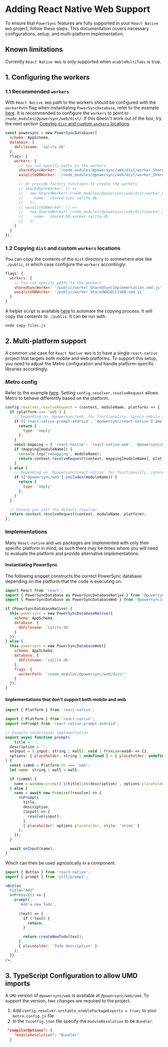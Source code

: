 # Adding React Native Web Support

To ensure that `PowerSync` features are fully supported in your `React Native Web` project, follow these steps. This documentation covers necessary configurations, setup, and multi-platform implementation.

## Known limitations

Currently `React Native Web` is only supported when `enableMultiTabs` is true.

## 1. Configuring the workers

### 1.1 Recommended `workers`

With `React Native Web` path to the workers should be configured with the `workerPath` flag when instantiating `PowerSyncDatabase`, refer to the example [here](./library/powersync/system.ts). It is recommended to configure the `workers` to point to `/node_modules/@powersync/web/dist/`. If this doesn't work out of the box, try the next section [Copying `dist` and custom `workers` locations](#12-copying-dist-and-custom-workers).

```javascript
const powersync = new PowerSyncDatabase({
  schema: AppSchema,
  database: {
    dbFilename: 'sqlite.db'
  },
  flags: {
    workers: {
      // You can specify paths to the workers
      sharedSyncWorker: '/node_modules/@powersync/web/dist/worker_SharedSyncImplementation.umd.js',
      wasqliteDBWorker: '/node_modules/@powersync/web/dist/worker_SharedWASQLiteDB.umd.js'

      // Or provide factory functions to create the workers
      // sharedSyncWorker: () =>
      //   new SharedWorker('/node_modules/@powersync/web/dist/worker_SharedSyncImplementation.umd.js', {
      //     name: `shared-sync-sqlite.db`
      //   }),
      // wasqliteDBWorker: () =>
      //   new SharedWorker(`/node_modules/@powersync/web/dist/worker_SharedWASQLiteDB.umd.js`, {
      //     name: `shared-DB-worker-sqlite.db`
      //   })
    }
  }
});
```

### 1.2 Copying `dist` and custom `workers` locations

You can copy the contents of the `dist` directory to somewhere else like `./public`, in which case configure the `workers` accordingly:

```javascript
flags: {
  workers: {
    // You can specify paths to the workers
    sharedSyncWorker: '/public/worker_SharedSyncImplementation.umd.js',
    wasqliteDBWorker: '/public/worker_SharedWASQLiteDB.umd.js'
  }
}
```

A helper script is available [here](./copy-files.js) to automate the copying process. It will copy the contents to `./public`.
It can be run with:

```
node copy-files.js
```

## 2. Multi-platform support

A common use case for `React Native Web` is to have a single `react-native` project that targets both mobile and web platforms. To support this setup, you need to adjust the Metro configuration and handle platform-specific libraries accordingly.

### Metro config

Refer to the example [here](./metro.config.js).
Setting `config.resolver.resolveRequest` allows Metro to behave differently based on the platform.

```javascript
config.resolver.resolveRequest = (context, moduleName, platform) => {
  if (platform === 'web') {
    // Depending on `@powersync/web` for functionality, ignore mobile specific dependencies.
    if (['react-native-prompt-android', '@powersync/react-native'].includes(moduleName)) {
      return {
        type: 'empty'
      };
    }
    const mapping = { 'react-native': 'react-native-web', '@powersync/web': '@powersync/web/dist/index.umd.js' };
    if (mapping[moduleName]) {
      console.log('remapping', moduleName);
      return context.resolveRequest(context, mapping[moduleName], platform);
    }
  } else {
    // Depending on `@powersync/react-native` for functionality, ignore `@powersync/web` dependencies.
    if (['@powersync/web'].includes(moduleName)) {
      return {
        type: 'empty'
      };
    }
  }

  // Ensure you call the default resolver.
  return context.resolveRequest(context, moduleName, platform);
};
```

### Implementations

Many `React-native` and `web` packages are implemented with only their specific platform in mind, as such there may be times where you will need to evaluate the platform and provide alternative implementations.

#### Instantiating PowerSync

The following snippet constructs the correct PowerSync database depending on the platform that the code is executing on.

```javascript
import React from 'react';
import { PowerSyncDatabase as PowerSyncDatabaseNative } from '@powersync/react-native';
import { PowerSyncDatabase as PowerSyncDatabaseWeb } from '@powersync/web';

if (PowerSyncDatabaseNative) {
  this.powersync = new PowerSyncDatabaseNative({
    schema: AppSchema,
    database: {
      dbFilename: 'sqlite.db'
    }
  });
} else {
  this.powersync = new PowerSyncDatabaseWeb({
    schema: AppSchema,
    database: {
      dbFilename: 'sqlite.db'
    },
    flags: {
      workerPath: '/node_modules/@powersync/web/dist/'
    }
  });
}
```

#### Implementations that don't support both mobile and web

```javascript
import { Platform } from 'react-native';

import { Platform } from 'react-native';
import rnPrompt from 'react-native-prompt-android';

// Example conditional implementation
export async function prompt(
    title = '',
  description = '',
  onInput = (_input: string | null): void | Promise<void> => {},
  options: { placeholder: string | undefined } = { placeholder: undefined }
) {
  const isWeb = Platform.OS === 'web';
  let name: string | null = null;

  if (isWeb) {
    name = window.prompt(`${title}\n${description}`, options.placeholder);
  } else {
    name = await new Promise((resolve) => {
      rnPrompt(
        title,
        description,
        (input) => {
          resolve(input);
        },
        { placeholder: options.placeholder, style: 'shimo' }
      );
    });
  }

  await onInput(name);
}

```

Which can then be used agnostically in a component.

```jsx
import { Button } from 'react-native';
import { prompt } from 'util/prompt';

<Button
  title="Add"
  onPress={() => {
    prompt(
      'Add a new Todo',
      '',
      (text) => {
        if (!text) {
          return;
        }

        return createNewTodo(text);
      },
      { placeholder: 'Todo description' }
    );
  }}
/>;
```

## 3. TypeScript Configuration to allow UMD imports

A `UMD` version of `@powersync/web` is available at `@powersync/web/umd`.
To support the version, two changes are required to the project.

1. Add `config.resolver.unstable_enablePackageExports = true;` to your `metro.config.js` file.
2. In the `tsconfig.json` file specify the `moduleResolution` to be `Bundler`.

```json
 "compilerOptions": {
    "moduleResolution": "Bundler"
  }
```
